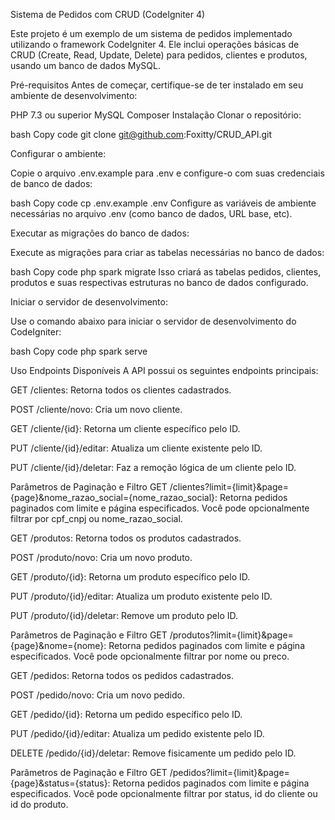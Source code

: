 Sistema de Pedidos com CRUD (CodeIgniter 4)


Este projeto é um exemplo de um sistema de pedidos implementado utilizando o framework CodeIgniter 4. Ele inclui operações básicas de CRUD (Create, Read, Update, Delete) para pedidos, clientes e produtos, usando um banco de dados MySQL.

Pré-requisitos
Antes de começar, certifique-se de ter instalado em seu ambiente de desenvolvimento:

PHP 7.3 ou superior
MySQL
Composer
Instalação
Clonar o repositório:

bash
Copy code
git clone git@github.com:Foxitty/CRUD_API.git

Configurar o ambiente:

Copie o arquivo .env.example para .env e configure-o com suas credenciais de banco de dados:

bash
Copy code
cp .env.example .env
Configure as variáveis de ambiente necessárias no arquivo .env (como banco de dados, URL base, etc).

Executar as migrações do banco de dados:

Execute as migrações para criar as tabelas necessárias no banco de dados:

bash
Copy code
php spark migrate
Isso criará as tabelas pedidos, clientes, produtos e suas respectivas estruturas no banco de dados configurado.

Iniciar o servidor de desenvolvimento:

Use o comando abaixo para iniciar o servidor de desenvolvimento do CodeIgniter:

bash
Copy code
php spark serve

Uso
Endpoints Disponíveis
A API possui os seguintes endpoints principais:

GET /clientes: Retorna todos os clientes cadastrados.

POST /cliente/novo: Cria um novo cliente.

GET /cliente/{id}: Retorna um cliente específico pelo ID.

PUT /cliente/{id}/editar: Atualiza um cliente existente pelo ID.

PUT /cliente/{id}/deletar: Faz a remoção lógica de um cliente pelo ID.

Parâmetros de Paginação e Filtro
GET /clientes?limit={limit}&page={page}&nome_razao_social={nome_razao_social}: Retorna pedidos paginados com limite e página especificados. Você pode opcionalmente filtrar por cpf_cnpj ou nome_razao_social.

GET /produtos: Retorna todos os produtos cadastrados.

POST /produto/novo: Cria um novo produto.

GET /produto/{id}: Retorna um produto específico pelo ID.

PUT /produto/{id}/editar: Atualiza um produto existente pelo ID.

PUT /produto/{id}/deletar: Remove um produto pelo ID.

Parâmetros de Paginação e Filtro
GET /produtos?limit={limit}&page={page}&nome={nome}: Retorna pedidos paginados com limite e página especificados. Você pode opcionalmente filtrar por nome ou preco.

GET /pedidos: Retorna todos os pedidos cadastrados.

POST /pedido/novo: Cria um novo pedido.

GET /pedido/{id}: Retorna um pedido específico pelo ID.

PUT /pedido/{id}/editar: Atualiza um pedido existente pelo ID.

DELETE /pedido/{id}/deletar: Remove fisicamente um pedido pelo ID.

Parâmetros de Paginação e Filtro
GET /pedidos?limit={limit}&page={page}&status={status}: Retorna pedidos paginados com limite e página especificados. Você pode opcionalmente filtrar por status, id do cliente ou id do produto.
